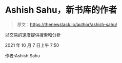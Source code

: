 # Ashish Sahu，新书库的作者

> 原文：<https://thenewstack.io/author/ashish-sahu/>

以交易的速度提供搜索和分析

2021 年 10 月 7 日上午 7:50

作者:Ashish Sahu